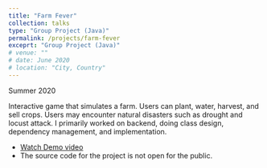 ```yaml
---
title: "Farm Fever"
collection: talks
type: "Group Project (Java)"
permalink: /projects/farm-fever
exceprt: "Group Project (Java)"
# venue: ""
# date: June 2020
# location: "City, Country"
---
```

Summer 2020

Interactive game that simulates a farm. Users can plant, water, harvest, and sell crops. Users may encounter natural disasters such as drought and locust attack.
I primarily worked on backend, doing class design, dependency management, and implementation.

* [Watch Demo video](https://tinyurl.com/farmsimulation)
* The source code for the project is not open for the public.


